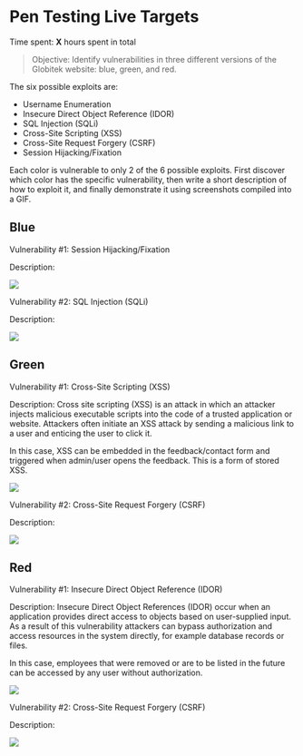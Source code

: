 # Pen Testing Live Targets

Time spent: **X** hours spent in total

> Objective: Identify vulnerabilities in three different versions of the Globitek website: blue, green, and red.

The six possible exploits are:

* Username Enumeration
* Insecure Direct Object Reference (IDOR)
* SQL Injection (SQLi)
* Cross-Site Scripting (XSS)
* Cross-Site Request Forgery (CSRF)
* Session Hijacking/Fixation

Each color is vulnerable to only 2 of the 6 possible exploits. First discover which color has the specific vulnerability, then write a short description of how to exploit it, and finally demonstrate it using screenshots compiled into a GIF.

## Blue

Vulnerability #1: Session Hijacking/Fixation

Description:

<img src="http://g.recordit.co/QT9IzYk3sH.gif">

Vulnerability #2: SQL Injection (SQLi)

Description:

<img src="blue-vuln1.gif">


## Green

Vulnerability #1: Cross-Site Scripting (XSS)

Description: Cross site scripting (XSS) is an attack in which an attacker injects malicious executable scripts into the code of a trusted application or website. Attackers often initiate an XSS attack by sending a malicious link to a user and enticing the user to click it. 

In this case, XSS can be embedded in the feedback/contact form and triggered when admin/user opens the feedback. This is a form of stored XSS.

<img src="http://g.recordit.co/JDWtU0qIJR.gif">

Vulnerability #2: Cross-Site Request Forgery (CSRF)

Description:

<img src="blue-vuln1.gif">


## Red

Vulnerability #1: Insecure Direct Object Reference (IDOR)

Description: Insecure Direct Object References (IDOR) occur when an application provides direct access to objects based on user-supplied input. As a result of this vulnerability attackers can bypass authorization and access resources in the system directly, for example database records or files.

In this case, employees that were removed or are to be listed in the future can be accessed by any user without authorization.

<img src="http://g.recordit.co/JcCzrfQiOt.gif">

Vulnerability #2: Cross-Site Request Forgery (CSRF)

Description:

<img src="blue-vuln1.gif">


